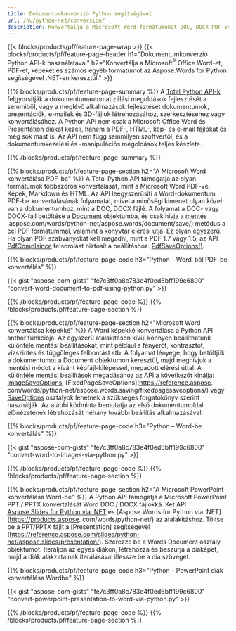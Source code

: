 ```yaml
---
title: Dokumentumkonverzió Python segítségével 
url: /hu/python-net/conversion/
description: Konvertálja a Microsoft Word formátumokat DOC, DOCX PDF-vé, képeket és sok mást, valamint prezentációs diákat, e-mail üzeneteket és 3D képeket csak néhány sor Python kóddal.
---
```


{{< blocks/products/pf/feature-page-wrap >}}
{{< blocks/products/pf/feature-page-header h1="Dokumentumkonverzió Python API-k használatával" h2="Konvertálja a Microsoft<sup>&reg;</sup> Office Word-et, PDF-et, képeket és számos egyéb formátumot az Aspose.Words for Python segítségével .NET-en keresztül." >}}

{{% blocks/products/pf/feature-page-summary %}}
A [Total Python API-k](https://products.aspose.com/total/python-net/) felgyorsítják a dokumentumautomatizálási megoldások fejlesztését a semmiből, vagy a meglévő alkalmazások fejlesztését dokumentumok, prezentációk, e-mailek és 3D-fájlok létrehozásához, szerkesztéséhez vagy konvertálásához. A Python API nem csak a Microsoft Office Word és Presentation diákat kezeli, hanem a PDF-, HTML-, kép- és e-mail fájlokat és még sok mást is. Az API nem függ semmilyen szoftvertől, és a dokumentumkezelési és -manipulációs megoldások teljes készlete.

{{% /blocks/products/pf/feature-page-summary  %}}

{{% blocks/products/pf/feature-page-section  h2="A Microsoft Word konvertálása PDF-be" %}}
A Total Python API támogatja az olyan formátumok többszörös konvertálását, mint a Microsoft Word PDF-vé, Képek, Markdown és HTML. Az API leegyszerűsíti a Word-dokumentum PDF-be konvertálásának folyamatát, mivel a minőségi kimenet olyan közel van a dokumentumhoz, mint a DOC, DOCX fájlé. A folyamat a DOC- vagy DOCX-fájl betöltése a [Document](https://reference.aspose.com/words/python-net/aspose.words/document/) objektumba, és csak hívja a [mentés](https://reference) .aspose.com/words/python-net/aspose.words/document/save/) metódus a cél PDF formátummal, valamint a könyvtár elérési útja. Ez olyan egyszerű. Ha olyan PDF szabványokat kell megadni, mint a PDF 1.7 vagy 1.5, az API [PdfComplaince](https://reference.aspose.com/words/python-net/aspose.words.saving/pdfcompliance/) felsorolást biztosít a beállításhoz. [PdfSaveOptions()](https://reference.aspose.com/words/python-net/aspose.words.saving/pdfsaveoptions/). 

{{% blocks/products/pf/feature-page-code h3="Python – Word-ből PDF-be konvertálás" %}}

{{< gist "aspose-com-gists" "fe7c3ff0a8c783e4f0ed6bff199c6800" "convert-word-document-to-pdf-using-python.py" >}}

{{% /blocks/products/pf/feature-page-code  %}}
{{% /blocks/products/pf/feature-page-section %}}

{{% blocks/products/pf/feature-page-section  h2="Microsoft Word konvertálása képekké" %}}
A Word képekké konvertálása a Python API anthor funkciója. Az egyszerű átalakításon kívül könnyen beállíthatunk különféle mentési beállításokat, mint például a fényerőt, kontrasztot, vízszintes és függőleges felbontást stb. A folyamat lényege, hogy betöltjük a dokumentumot a Document objektumon keresztül, majd meghívjuk a mentési módot a kívánt képfájl-kilépéssel, megadott elérési úttal. A különféle mentési beállítások megadásához az API a következőt kínálja: [ImageSaveOptions](https://reference.aspose.com/words/python-net/aspose.words.saving/imagesaveoptions/), [FixedPageSaveOptions](https://reference.aspose. com/words/python-net/aspose.words.saving/fixedpagesaveoptions/) vagy [SaveOptions](https://reference.aspose.com/words/python-net/aspose.words.saving/saveoptions/) osztályok lehetnek a szükséges forgatókönyv szerint használják. Az alábbi kódminta bemutatja az első dokumentumoldal előnézetének létrehozását néhány további beállítás alkalmazásával.

{{% blocks/products/pf/feature-page-code h3="Python – Word-be konvertálás" %}}

{{< gist "aspose-com-gists" "fe7c3ff0a8c783e4f0ed6bff199c6800" "convert-word-to-images-via-python.py" >}}

{{% /blocks/products/pf/feature-page-code  %}}
{{% /blocks/products/pf/feature-page-section %}}

{{% blocks/products/pf/feature-page-section  h2="A Microsoft PowerPoint konvertálása Word-be" %}}
A Python API támogatja a Microsoft PowerPoint PPT / PPTX konvertálását Word DOC / DOCX fájlokká. Két API [Aspose.Slides for Python via .NET](https://products.aspose.com/slides/python-net/) és [Aspose.Words for Python via .NET](https://products.aspose. com/words/python-net/) az átalakításhoz. Töltse be a PPT/PPTX fájlt a [Presentation] segítségével (https://reference.aspose.com/slides/python-net/aspose.slides/presentation/). Szerezze be a Words Document osztály objektumot. Iteráljon az egyes diákon, létrehozza és beszúrja a diaképet, majd a diák alakzatainak iterálásával illessze be a dia szövegét.

{{% blocks/products/pf/feature-page-code h3="Python – PowerPoint diák konvertálása Wordbe" %}}

{{< gist "aspose-com-gists" "fe7c3ff0a8c783e4f0ed6bff199c6800" "convert-powerpoint-presentation-to-word-via-python.py" >}}


{{% /blocks/products/pf/feature-page-code  %}}
{{% /blocks/products/pf/feature-page-section %}}